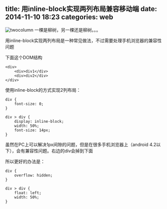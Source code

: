 title: 用inline-block实现两列布局兼容移动端
date: 2014-11-10 18:23
categories: web 
---
![twocolumn](http://pic.kyfxbl.com/twocolumn.jpg)
一棵是柳树，另一棵还是柳树。。。
<!--more-->

用inline-block实现两列布局是一种常见做法，不过需要处理手机浏览器的兼容性问题

下面这个DOM结构

```
<div>
    <div>div1</div>
    <div>div2</div>
</div>
```

使用inline-block的方式实现2列布局：

```
div {
    font-size: 0;
}

div > div {
    display: inline-block;
    width: 50%;
    font-size: 14px;
}
```

虽然在PC上可以解决1px间隙的问题，但是在很多手机浏览器上（android 4.2以下），会有兼容性问题。右边的div会掉到下面

所以更好的办法是：

```
div {
    overflow: hidden;
}

div > div {
    float: left;
    width: 50%;
}
```
